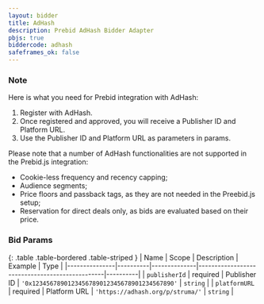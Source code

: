 ```yaml
---
layout: bidder
title: AdHash
description: Prebid AdHash Bidder Adapter
pbjs: true
biddercode: adhash
safeframes_ok: false
---
```


### Note

Here is what you need for Prebid integration with AdHash:
1. Register with AdHash.
2. Once registered and approved, you will receive a Publisher ID and Platform URL.
3. Use the Publisher ID and Platform URL as parameters in params.

Please note that a number of AdHash functionalities are not supported in the Prebid.js integration:
* Cookie-less frequency and recency capping;
* Audience segments;
* Price floors and passback tags, as they are not needed in the Preebid.js setup;
* Reservation for direct deals only, as bids are evaluated based on their price.

### Bid Params

{: .table .table-bordered .table-striped }
| Name          | Scope    | Description  | Example                                        | Type     |
|---------------|----------|--------------|------------------------------------------------|----------|
| `publisherId` | required | Publisher ID | `'0x1234567890123456789012345678901234567890'` | `string` |
| `platformURL` | required | Platform URL | `'https://adhash.org/p/struma/'`               | `string` |
